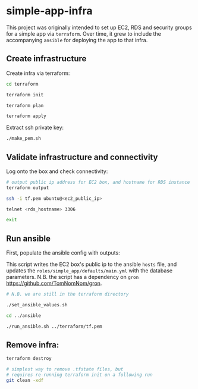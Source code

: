 # simple-app-infra

This project was originally intended to set up EC2, RDS and security groups for a simple app via `terraform`. Over time, it grew to include the accompanying `ansible` for deploying the app to that infra.

## Create infrastructure

Create infra via terraform:

```bash
cd terraform

terraform init

terraform plan

terraform apply
```

Extract ssh private key:

```bash
./make_pem.sh
```

## Validate infrastructure and connectivity

Log onto the box and check connectivity:

```bash
# output public ip address for EC2 box, and hostname for RDS instance
terraform output

ssh -i tf.pem ubuntu@<ec2_public_ip>

telnet <rds_hostname> 3306

exit
```

## Run ansible

First, populate the ansible config with outputs:

This script writes the EC2 box's public ip to the ansible `hosts` file, and updates the `roles/simple_app/defaults/main.yml` with the database parameters. N.B. the script has a dependency on `gron` <https://github.com/TomNomNom/gron>.

```bash
# N.B. we are still in the terraform directory

./set_ansible_values.sh

cd ../ansible

./run_ansible.sh ../terraform/tf.pem
```


## Remove infra:

```bash
terraform destroy

# simplest way to remove .tfstate files, but
# requires re-running terraform init on a following run
git clean -xdf
```
